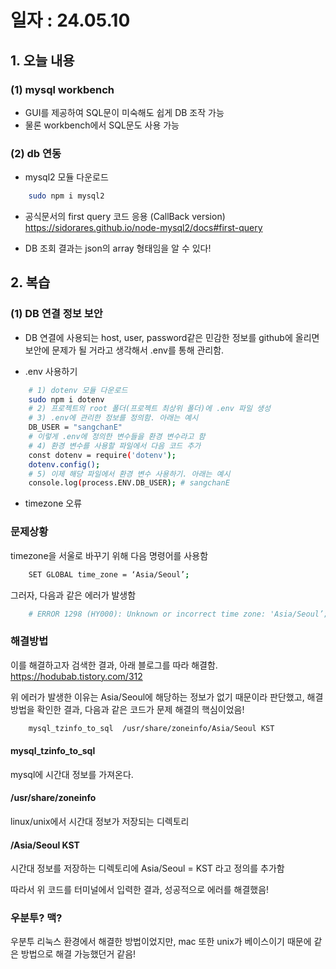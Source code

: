 # 일자 : 24.05.10

## 1. 오늘 내용

### (1) mysql workbench
- GUI를 제공하여 SQL문이 미숙해도 쉽게 DB 조작 가능
- 물론 workbench에서 SQL문도 사용 가능

### (2) db 연동
- mysql2 모듈 다운로드
```sh
    sudo npm i mysql2
```
- 공식문서의 first query 코드 응용 (CallBack version) 
https://sidorares.github.io/node-mysql2/docs#first-query

- DB 조회 결과는 json의 array 형태임을 알 수 있다!

## 2. 복습

### (1) DB 연결 정보 보안
- DB 연결에 사용되는 host, user, password같은 민감한 정보를 github에 올리면
보안에 문제가 될 거라고 생각해서 .env를 통해 관리함.

- .env 사용하기
```sh
    # 1) dotenv 모듈 다운로드
    sudo npm i dotenv
    # 2) 프로젝트의 root 폴더(프로젝트 최상위 폴더)에 .env 파일 생성
    # 3) .env에 관리한 정보를 정의함. 아래는 예시
    DB_USER = "sangchanE"
    # 이렇게 .env에 정의한 변수들을 환경 변수라고 함
    # 4) 환경 변수를 사용할 파일에서 다음 코드 추가
    const dotenv = require('dotenv');
    dotenv.config();
    # 5) 이제 해당 파일에서 환경 변수 사용하기. 아래는 예시
    console.log(process.ENV.DB_USER); # sangchanE
```

- timezone 오류

### 문제상황
timezone을 서울로 바꾸기 위해 다음 명령어를 사용함
```sh
    SET GLOBAL time_zone = ‘Asia/Seoul’;
```
그러자, 다음과 같은 에러가 발생함
```sh
    # ERROR 1298 (HY000): Unknown or incorrect time zone: 'Asia/Seoul’;
```

### 해결방법
이를 해결하고자 검색한 결과, 아래 블로그를 따라 해결함.
https://hodubab.tistory.com/312

위 에러가 발생한 이유는 Asia/Seoul에 해당하는 정보가 없기 때문이라 판단했고,
해결 방법을 확인한 결과, 다음과 같은 코드가 문제 해결의 핵심이었음!
```sh
    mysql_tzinfo_to_sql  /usr/share/zoneinfo/Asia/Seoul KST
```

#### mysql_tzinfo_to_sql
mysql에 시간대 정보를 가져온다.

#### /usr/share/zoneinfo
linux/unix에서 시간대 정보가 저장되는 디렉토리

#### /Asia/Seoul KST
시간대 정보를 저장하는 디렉토리에 Asia/Seoul = KST 라고 정의를 추가함

따라서 위 코드를 터미널에서 입력한 결과, 성공적으로 에러를 해결했음!

### 우분투? 맥?
우분투 리눅스 환경에서 해결한 방법이었지만,
mac 또한 unix가 베이스이기 때문에 같은 방법으로 해결 가능했던거 같음!


